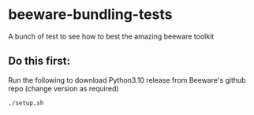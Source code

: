 # beeware-bundling-tests

A bunch of test to see how to best the amazing beeware toolkit


## Do this first:

Run the following to download Python3.10 release from Beeware's github repo (change version as required)

```bash
./setup.sh
```


